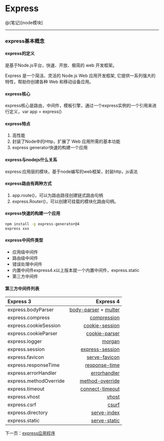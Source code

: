 # Express

@(笔记)[node模块]

-------------------

### express基本概念 

#### express的定义

是基于Node.js平台，快速、开放、极简的 web 开发框架。

Express 是一个简洁、灵活的 Node.js Web 应用开发框架, 它提供一系列强大的特性，帮助你创建各种 Web 和移动设备应用。

#### express核心

express核心是路由，中间件，模板引擎，通过一个express实例的一个引用来进行定义，var app = express()

#### express特点
1. 高性能
2. 封装了Node中的Http，扩展了 Web 应用所需的基本功能
3. express generator快速的构建一个应用

#### express与nodejs什么关系
express:应用层的模块，基于node编写的web框架，封装http，js语法

#### express路由有两种方式
1. app.route()，可以为路由路径创建链式路由句柄
2. express.Router()，可以创建可挂载的模块化路由句柄。

#### express快速的构建一个应用
```bash
npm install -g express-generator@4
express xxx
```


#### express中间件类型
- 应用级中间件
- 路由级中间件
- 错误处理中间件
- 内置中间件express4.x以上版本就一个内置中间件，express.static
- 第三方中间件


#### 第三方中间件列表

| Express 3              |    Express 4        |
| :-------------------   | ----------------:   |
| express.bodyParser     | [body-parser](https://github.com/expressjs/body-parser) + [multer](https://github.com/expressjs/multer)|
| express.compress       | [compression](https://github.com/expressjs/compression)        |
| express.cookieSession  | [cookie-session](https://github.com/expressjs/compression)      |
| express.cookieParser   | [cookie-parser](https://github.com/expressjs/cookie-parser)       |
| express.logger         | [morgan](https://github.com/expressjs/morgan)              |
| express.session        | [express-session](https://github.com/expressjs/session)     |
| express.favicon        | [serve-favicon](https://github.com/expressjs/serve-favicon)       |
| express.responseTime   | [response-time](https://github.com/expressjs/response-time)       |
| express.errorHandler   | [errorhandler](https://github.com/expressjs/errorhandler)        |
| express.methodOverride | [method-override](https://github.com/expressjs/method-override)     |
| express.timeout        | [connect-timeout](https://github.com/expressjs/timeout)     |
| express.vhost          | [vhost](https://github.com/expressjs/vhost)               |
| express.csrf           | [csurf](https://github.com/expressjs/csurf)               |
| express.directory      | [serve-index](https://github.com/expressjs/serve-index)         |
| express.static         | [serve-static](https://github.com/expressjs/serve-static)        |

下一页：[express应用程序](https://github.com/lhywell/book/blob/master/express/1.1README.md)